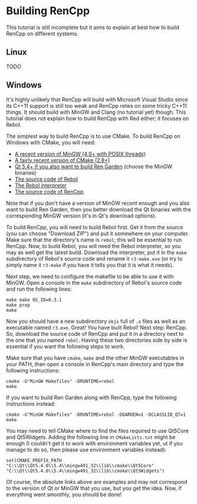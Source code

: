 Building RenCpp
===============

This tutorial is still incomplete but it aims to explain at best how to build
RenCpp on different systems.

Linux
-----

TODO

Windows
-------

It's highly unlikely that RenCpp will build with Microsoft Visual Studio since its
C++11 support is still too weak and RenCpp relies on some tricky C++11 things. It
should build with MinGW and Clang (no tutorial yet) though. This tutorial does not
explain how to build RenCpp with Red either; it focuses on Rebol.

The simplest way to build RenCpp is to use CMake. To build RenCpp on Windows with
CMake, you will need:

* [A recent version of MinGW (4.9+ with POSIX threads)][1]
* [A fairly recent version of CMake (2.8+)][2]
* [Qt 5.4+ if you also want to build Ren Garden][3] (choose the MinGW binaries)
* [The source code of Rebol][4]
* [The Rebol interpreter][5]
* [The source code of RenCpp][6]

Note that if you don't have a version of MinGW recent enough and you also want to
build Ren Garden, then you better download the Qt binaries with the corresponding
MinGW version (it's in Qt's download options).

To build RenCpp, you will need to build Rebol first. Get it from the source (you
can choose "Download ZIP") and put it somewhere on your computer. Make sure that
the directory's name is `rebol`; this will be essential to run RenCpp. Now, to build
Rebol, you will need the Rebol interpreter, so you may as well get the latest build.
Download the interpreter, put it in the `make` subdirectory of Rebol's source code
and rename it `r3-make.exe` (or try to simply name it `r3-make` if you have it tells
you that it is what it needs).

Next step, we need to configure the makefile to be able to use it with MinGW. Open
a console in the `make` subdirectory of Rebol's source code and run the following
lines:

```
make make OS_ID=0.3.1
make prep
make
```

Now you should have a new subdirectory `objs` full of `.o` files as well as an
executable named `r3.exe`. Great! You have built Rebol! Next step: RenCpp. So,
download the source code of RenCpp and put it in a directory next to the one
that you named `rebol`. Having these two directories side by side is essential
if you want the following steps to work.

Make sure that you have `cmake`, `make` and the other MinGW executables in your
PATH, then open a console in RenCpp's main directory and type the following
instructions:

```
cmake -G"MinGW Makefiles" -DRUNTIME=rebol
make
```

If you want to build Ren Garden along with RenCpp, type the following instructions
instead:

```
cmake -G"MinGW Makefiles" -DRUNTIME=rebol -DGARDEN=1 -DCLASSLIB_QT=1
make
```

You may need to tell CMake where to find the files required to use Qt5Core and
Qt5Widgets. Adding the following line in `CMakeLists.txt` might be enough (I
couldn't get it to work with environment variables yet, ut if you manage to do
so, then please use environment variables instead):

```
set(CMAKE_PREFIX_PATH "C:\\Qt\\Qt5.4.0\\5.4\\mingw491_32\\lib\\cmake\\Qt5Core" "C:\\Qt\\Qt5.4.0\\5.4\\mingw491_32\\lib\\cmake\\Qt5Widgets")
```

Of course, the absolute links above are examples and may not correspond to the
version of Qt or MinGW that you use, but you get the idea. Now, if everything
went smoothly, you should be done!



[1]: http://sourceforge.net/projects/mingw-w64/files/Toolchains%20targetting%20Win64/Personal%20Builds/mingw-builds/
[2]: http://www.cmake.org/download/
[3]: http://www.qt.io/download-open-source/#section-1
[4]: https://github.com/rebol/rebol
[5]: http://rebolsource.net/
[6]: https://github.com/hostilefork/rencpp